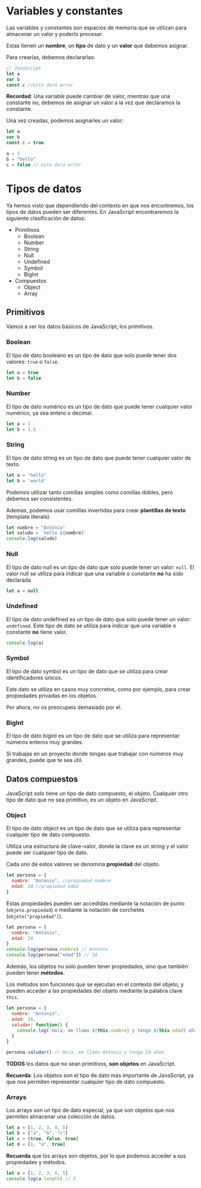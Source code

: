 # Variables y constantes
Las variables y constantes son espacios de memoria que se utilizan para almacenar un valor y poderlo procesar.

Estas tienen un **nombre**, un **tipo** de dato y un **valor** que debemos asignar.

Para crearlas, debemos declararlas:

```javascript
// JavaScript
let a
var b
const c //esto dará error
```
**Recordad**: Una variable puede cambiar de valor, mientras que una constante no, debemos de asignar un valor a la vez que declaramos la constante.

Una vez creadas, podemos asignarles un valor:

```javascript
let a
var b
const c = true

a = 1
b = "hello"
c = false // esto dara error
```

# Tipos de datos
Ya hemos visto que dependiendo del contexto en que nos encontremos, los tipos de datos pueden ser diferentes. En JavaScript encontraremos la siguiente clasificación de datos:

- Primitivos
  - Boolean
  - Number
  - String
  - Null
  - Undefined
  - Symbol
  - BigInt
- Compuestos
  - Object
  - Array

## Primitivos
Vamos a ver los datos básicos de JavaScript, los primitivos.

### Boolean
El tipo de dato booleano es un tipo de dato que solo puede tener dos valores: `true` o `false`.

```javascript
let a = true
let b = false
```

### Number
El tipo de dato numérico es un tipo de dato que puede tener cualquier valor numérico, ya sea entero o decimal.

```javascript
let a = 1
let b = 1.5
```

### String
El tipo de dato string es un tipo de dato que puede tener cualquier valor de texto.

```javascript
let a = "hello"
let b = 'world'
```

Podemos utilizar tanto comillas simples como comillas dobles, pero debemos ser consistentes.

Ademas, podemos usar comillas invertidas para crear **plantillas de texto** (template literals).

```javascript
let nombre = "Antonio"
let saludo = `hello ${nombre}`
console.log(saludo)
```

### Null
El tipo de dato null es un tipo de dato que solo puede tener un valor: `null`.
El valor null se utiliza para indicar que una variable o constante **no** ha sido declarada
```javascript
let a = null
```

### Undefined
El tipo de dato undefined es un tipo de dato que solo puede tener un valor: `undefined`.
Este tipo de dato se utiliza para indicar que una variable o constante **no** tiene valor.

```javascript
console.log(a)
```

### Symbol
El tipo de dato symbol es un tipo de dato que se utiliza para crear identificadores únicos.

Este dato se utiliza en casos muy concretos, como por ejemplo, para crear propiedades privadas en los objetos.

Por ahora, no os preocupeis demasiado por el.

### BigInt
El tipo de dato bigint es un tipo de dato que se utiliza para representar números enteros muy grandes.

Si trabajas en un proyecto donde tengas que trabajar con números muy grandes, puede que te sea útil.

## Datos compuestos
JavaScript solo tiene un tipo de dato compuesto, el objeto.
Cualquier otro tipo de dato que no sea primitivo, es un objeto en JavaScript.

### Object
El tipo de dato object es un tipo de dato que se utiliza para representar cualquier tipo de dato compuesto.

Utiliza una estructura de clave-valor, donde la clave es un string y el valor puede ser cualquier tipo de dato.

Cada uno de estos valores se denomina **propiedad** del objeto.

```javascript
let persona = {
  nombre: "Antonio", //propiedad nombre
  edad: 24 //propiedad edad
}
```
Estas propiedades pueden ser accedidas mediante la notación de punto (`objeto.propiedad`) o mediante la notación de corchetes (`objeto["propiedad"]`).

```javascript
let persona = {
  nombre: "Antonio",
  edad: 24
}
console.log(persona.nombre) // Antonio
console.log(persona["edad"]) // 24
```
Además, los objetos no solo pueden tener propiedades, sino que también pueden tener **métodos**.

Los métodos son funciones que se ejecutan en el contexto del objeto, y pueden acceder a las propiedades del objeto mediante la palabra clave `this`.

```javascript
let persona = {
  nombre: "Antonio",
  edad: 24,
  saludar: function() {
    console.log(`Hola, me llamo ${this.nombre} y tengo ${this.edad} años`)
  }
}

persona.saludar() // Hola, me llamo Antonio y tengo 24 años
```
**TODOS** los datos que no sean primitivos, **son objetos** en JavaScript.

**Recuerda**: Los objetos son el tipo de dato más importante de JavaScript, ya que nos permiten representar cualquier tipo de dato compuesto.

### Arrays
Los arrays son un tipo de dato especial, ya que son objetos que nos permiten almacenar una colección de datos.

```javascript
let a = [1, 2, 3, 4, 5]
let b = ["a", "b", "c"]
let c = [true, false, true]
let d = [1, "a", true]
```

**Recuerda** que los arrays son objetos, por lo que podemos acceder a sus propiedades y métodos.

```javascript
let a = [1, 2, 3, 4, 5]
console.log(a.length) // 5
```

